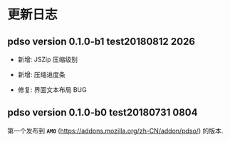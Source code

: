 

# 更新日志


## pdso version 0.1.0-b1 test20180812 2026

+ 新增: JSZip 压缩级别

+ 新增: 压缩进度条

+ 修复: 界面文本布局 BUG


## pdso version 0.1.0-b0 test20180731 0804

第一个发布到 **`AMO`** (<https://addons.mozilla.org/zh-CN/addon/pdso/>) 的版本.
